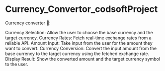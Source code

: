 # Currency_Convertor_codsoftProject
Currency converter 💫:

Currency Selection: Allow the user to choose the base currency and the target currency. Currency Rates: Fetch real-time exchange rates from a reliable API. Amount Input: Take input from the user for the amount they want to convert. Currency Conversion: Convert the input amount from the base currency to the target currency using the fetched exchange rate. Display Result: Show the converted amount and the target currency symbol to the user.
